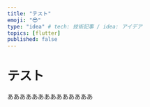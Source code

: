 ```yaml
---
title: "テスト"
emoji: "😎"
type: "idea" # tech: 技術記事 / idea: アイデア
topics: [flutter]
published: false
---
```


# テスト

ああああああああああああああ
